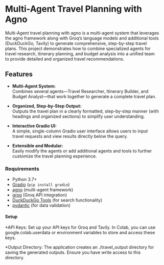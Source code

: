 # Multi-Agent Travel Planning with Agno


Multi-Agent travel planning with agno is a multi-agent system that leverages the agno framework along with Groq’s language models and additional tools (DuckDuckGo, Tavily) to generate comprehensive, step-by-step travel plans. This project demonstrates how to combine specialized agents for travel research, itinerary planning, and budget analysis into a unified team to provide detailed and organized travel recommendations.

## Features

- **Multi-Agent System:**  
  Combines several agents—Travel Researcher, Itinerary Builder, and Budget Analyst—that work together to generate a complete travel plan.
  
- **Organized, Step-by-Step Output:**  
  Outputs the travel plan in a clearly formatted, step-by-step manner (with headings and organized sections) to simplify user understanding.
  
- **Interactive Gradio UI:**  
  A simple, single-column Gradio user interface allows users to input travel requests and view results directly below the query.
  
- **Extensible and Modular:**  
  Easily modify the agents or add additional agents and tools to further customize the travel planning experience.

### Requirements

- Python 3.7+
- [Gradio](https://gradio.app/) (`pip install gradio`)
- [agno](https://pypi.org/project/agno/) (multi-agent framework)
- [groq](https://pypi.org/project/groq/) (Groq API integration)
- [DuckDuckGo Tools](https://pypi.org/project/duckduckgo-tools/) (for search functionality)
- [pydantic](https://pydantic-docs.helpmanual.io/) (for data validation)

#### Setup
*API Keys:
Set up your API keys for Groq and Tavily. In Colab, you can use google.colab.userdata or environment variables to store and access these keys.

*Output Directory:
The application creates an ./travel_output directory for saving the generated outputs. Ensure you have write access to this directory.
